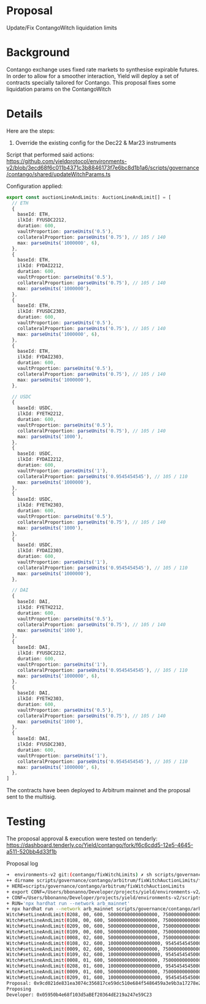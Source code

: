 # Proposal

Update/Fix ContangoWitch liquidation limits

# Background

Contango exchange uses fixed rate markets to synthesise expirable futures.
In order to allow for a smoother interaction, Yield will deploy a set of contracts specially tailored for Contango.
This proposal fixes some liquidation params on the ContangoWitch

# Details

Here are the steps:

1. Override the existing config for the Dec22 & Mar23 instruments

Script that performed said actions: https://github.com/yieldprotocol/environments-v2/blob/3ecd68f6c011b4371c3b8846173f7e6bc8d1b1a6/scripts/governance/contango/shared/updateWitchParams.ts

Configuration applied:

```typescript
export const auctionLineAndLimits: AuctionLineAndLimit[] = [
  // ETH
  {
    baseId: ETH,
    ilkId: FYUSDC2212,
    duration: 600,
    vaultProportion: parseUnits('0.5'),
    collateralProportion: parseUnits('0.75'), // 105 / 140
    max: parseUnits('1000000', 6),
  },
  {
    baseId: ETH,
    ilkId: FYDAI2212,
    duration: 600,
    vaultProportion: parseUnits('0.5'),
    collateralProportion: parseUnits('0.75'), // 105 / 140
    max: parseUnits('1000000'),
  },
  {
    baseId: ETH,
    ilkId: FYUSDC2303,
    duration: 600,
    vaultProportion: parseUnits('0.5'),
    collateralProportion: parseUnits('0.75'), // 105 / 140
    max: parseUnits('1000000', 6),
  },
  {
    baseId: ETH,
    ilkId: FYDAI2303,
    duration: 600,
    vaultProportion: parseUnits('0.5'),
    collateralProportion: parseUnits('0.75'), // 105 / 140
    max: parseUnits('1000000'),
  },

  // USDC
  {
    baseId: USDC,
    ilkId: FYETH2212,
    duration: 600,
    vaultProportion: parseUnits('0.5'),
    collateralProportion: parseUnits('0.75'), // 105 / 140
    max: parseUnits('1000'),
  },
  {
    baseId: USDC,
    ilkId: FYDAI2212,
    duration: 600,
    vaultProportion: parseUnits('1'),
    collateralProportion: parseUnits('0.9545454545'), // 105 / 110
    max: parseUnits('1000000'),
  },
  {
    baseId: USDC,
    ilkId: FYETH2303,
    duration: 600,
    vaultProportion: parseUnits('0.5'),
    collateralProportion: parseUnits('0.75'), // 105 / 140
    max: parseUnits('1000'),
  },
  {
    baseId: USDC,
    ilkId: FYDAI2303,
    duration: 600,
    vaultProportion: parseUnits('1'),
    collateralProportion: parseUnits('0.9545454545'), // 105 / 110
    max: parseUnits('1000000'),
  },

  // DAI
  {
    baseId: DAI,
    ilkId: FYETH2212,
    duration: 600,
    vaultProportion: parseUnits('0.5'),
    collateralProportion: parseUnits('0.75'), // 105 / 140
    max: parseUnits('1000'),
  },
  {
    baseId: DAI,
    ilkId: FYUSDC2212,
    duration: 600,
    vaultProportion: parseUnits('1'),
    collateralProportion: parseUnits('0.9545454545'), // 105 / 110
    max: parseUnits('1000000', 6),
  },
  {
    baseId: DAI,
    ilkId: FYETH2303,
    duration: 600,
    vaultProportion: parseUnits('0.5'),
    collateralProportion: parseUnits('0.75'), // 105 / 140
    max: parseUnits('1000'),
  },
  {
    baseId: DAI,
    ilkId: FYUSDC2303,
    duration: 600,
    vaultProportion: parseUnits('1'),
    collateralProportion: parseUnits('0.9545454545'), // 105 / 110
    max: parseUnits('1000000', 6),
  },
]
```

The contracts have been deployed to Arbitrum mainnet and the proposal sent to the multisig.

# Testing

The proposal approval & execution were tested on tenderly: https://dashboard.tenderly.co/Yield/contango/fork/f6c6cdd5-12e5-4645-a511-520bb4d33f1b

Proposal log

```bash
➜  environments-v2 git:(contango/fixWitchLimits) ✗ sh scripts/governance/contango/arbitrum/fixWitchAuctionLimits/fixWitchAuctionLimits.sh
++ dirname scripts/governance/contango/arbitrum/fixWitchAuctionLimits/fixWitchAuctionLimits.sh
+ HERE=scripts/governance/contango/arbitrum/fixWitchAuctionLimits
+ export CONF=/Users/bbonanno/Developer/projects/yield/environments-v2/scripts/governance/contango/arbitrum/fixWitchAuctionLimits/contango.arb_mainnet.witchLimits.config
+ CONF=/Users/bbonanno/Developer/projects/yield/environments-v2/scripts/governance/contango/arbitrum/fixWitchAuctionLimits/contango.arb_mainnet.witchLimits.config
+ RUN='npx hardhat run --network arb_mainnet'
+ npx hardhat run --network arb_mainnet scripts/governance/contango/arbitrum/fixWitchAuctionLimits/../../shared/updateWitchParams.ts
Witch#setLineAndLimit(0208, 00, 600, 500000000000000000, 750000000000000000, 1000000000000)
Witch#setLineAndLimit(0108, 00, 600, 500000000000000000, 750000000000000000, 1000000000000000000000000)
Witch#setLineAndLimit(0209, 00, 600, 500000000000000000, 750000000000000000, 1000000000000)
Witch#setLineAndLimit(0109, 00, 600, 500000000000000000, 750000000000000000, 1000000000000000000000000)
Witch#setLineAndLimit(0008, 02, 600, 500000000000000000, 750000000000000000, 1000000000000000000000)
Witch#setLineAndLimit(0108, 02, 600, 1000000000000000000, 954545454500000000, 1000000000000000000000000)
Witch#setLineAndLimit(0009, 02, 600, 500000000000000000, 750000000000000000, 1000000000000000000000)
Witch#setLineAndLimit(0109, 02, 600, 1000000000000000000, 954545454500000000, 1000000000000000000000000)
Witch#setLineAndLimit(0008, 01, 600, 500000000000000000, 750000000000000000, 1000000000000000000000)
Witch#setLineAndLimit(0208, 01, 600, 1000000000000000000, 954545454500000000, 1000000000000)
Witch#setLineAndLimit(0009, 01, 600, 500000000000000000, 750000000000000000, 1000000000000000000000)
Witch#setLineAndLimit(0209, 01, 600, 1000000000000000000, 954545454500000000, 1000000000000)
Proposal: 0x9cd021de831ea3074c356817ce59dc510e684f5486459a3e9b3a17278e202f44
Proposing
Developer: 0x05950b4e68f103d5aBEf20364dE219a247e59C23
```